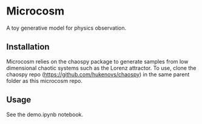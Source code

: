 # Microcosm
A toy generative model for physics observation.

## Installation

Microcosm relies on the chaospy package to generate samples from low dimensional chaotic systems such as the Lorenz attractor. To use, clone the chaospy repo (https://github.com/hukenovs/chaospy) in the same parent folder as this microcosm repo.

## Usage
See the demo.ipynb notebook.

